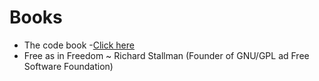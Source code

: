 # Books

- The code book -[Click here](the-code-book.md)
- Free as in Freedom ~ Richard Stallman (Founder of GNU/GPL ad Free Software Foundation)

